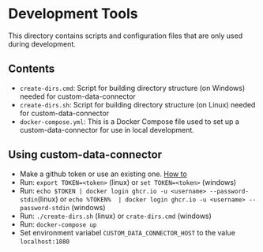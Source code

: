 # Development Tools

This directory contains scripts and configuration files that are only used during development.

## Contents
- `create-dirs.cmd`: Script for building directory structure (on Windows) needed for custom-data-connector 
- `create-dirs.sh`: Script for building directory structure (on Linux) needed for custom-data-connector
- `docker-compose.yml`: This is a Docker Compose file used to set up a custom-data-connector for use in local development.

## Using custom-data-connector
* Make a github token or use an existing one. [How to](https://docs.github.com/en/authentication/keeping-your-account-and-data-secure/managing-your-personal-access-tokens#creating-a-personal-access-token-classic)
* Run: ```export TOKEN=<token>``` (linux) or ```set TOKEN=<token>``` (windows)
* Run: ```echo $TOKEN | docker login ghcr.io -u <username> --password-stdin```(linux) or ```echo %TOKEN%  | docker login ghcr.io -u <username> --password-stdin``` (windows)
* Run: ```./create-dirs.sh``` (linux) or ```crate-dirs.cmd``` (windows)
* Run: ```docker-compose up```
* Set environment variabel ```CUSTOM_DATA_CONNECTOR_HOST``` to the value ```localhost:1880```